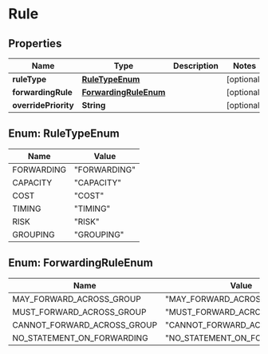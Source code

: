 
# Rule

## Properties
Name | Type | Description | Notes
------------ | ------------- | ------------- | -------------
**ruleType** | [**RuleTypeEnum**](#RuleTypeEnum) |  |  [optional]
**forwardingRule** | [**ForwardingRuleEnum**](#ForwardingRuleEnum) |  |  [optional]
**overridePriority** | **String** |  |  [optional]


<a name="RuleTypeEnum"></a>
## Enum: RuleTypeEnum
Name | Value
---- | -----
FORWARDING | &quot;FORWARDING&quot;
CAPACITY | &quot;CAPACITY&quot;
COST | &quot;COST&quot;
TIMING | &quot;TIMING&quot;
RISK | &quot;RISK&quot;
GROUPING | &quot;GROUPING&quot;


<a name="ForwardingRuleEnum"></a>
## Enum: ForwardingRuleEnum
Name | Value
---- | -----
MAY_FORWARD_ACROSS_GROUP | &quot;MAY_FORWARD_ACROSS_GROUP&quot;
MUST_FORWARD_ACROSS_GROUP | &quot;MUST_FORWARD_ACROSS_GROUP&quot;
CANNOT_FORWARD_ACROSS_GROUP | &quot;CANNOT_FORWARD_ACROSS_GROUP&quot;
NO_STATEMENT_ON_FORWARDING | &quot;NO_STATEMENT_ON_FORWARDING&quot;



